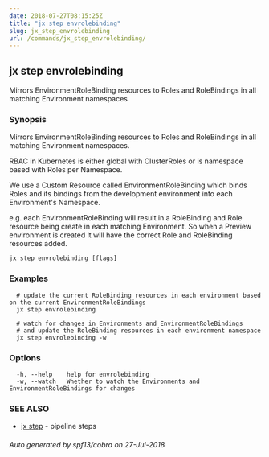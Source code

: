 ```yaml
---
date: 2018-07-27T08:15:25Z
title: "jx step envrolebinding"
slug: jx_step_envrolebinding
url: /commands/jx_step_envrolebinding/
---
```

## jx step envrolebinding

Mirrors EnvironmentRoleBinding resources to Roles and RoleBindings in all matching Environment namespaces

### Synopsis

Mirrors EnvironmentRoleBinding resources to Roles and RoleBindings in all matching Environment namespaces. 

RBAC in Kubernetes is either global with ClusterRoles or is namespace based with Roles per Namespace. 

We use a Custom Resource called EnvironmentRoleBinding which binds Roles and its bindings from the development environment into each Environment's Namespace. 

e.g. each EnvironmentRoleBinding will result in a RoleBinding and Role resource being create in each matching Environment. So when a Preview environment is created it will have the correct Role and RoleBinding resources added.

```
jx step envrolebinding [flags]
```

### Examples

```
  # update the current RoleBinding resources in each environment based on the current EnvironmentRoleBindings
  jx step envrolebinding
  
  # watch for changes in Environments and EnvironmentRoleBindings
  # and update the RoleBinding resources in each environment namespace
  jx step envrolebinding -w
```

### Options

```
  -h, --help    help for envrolebinding
  -w, --watch   Whether to watch the Environments and EnvironmentRoleBindings for changes
```

### SEE ALSO

* [jx step](/commands/jx_step/)	 - pipeline steps

###### Auto generated by spf13/cobra on 27-Jul-2018
